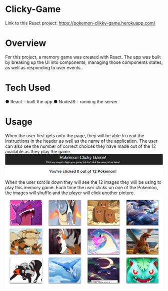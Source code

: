 # Clicky-Game

Link to this React project: https://pokemon-clikky-game.herokuapp.com/

# Overview

For this project, a memory game was created with React. The app was built by breaking up the UI into components, managing those components states, as well as responding to user events.

# Tech Used
● React - built the app
● NodeJS - running the server

# Usage
When the user first gets onto the page, they will be able to read the instructions in the header as well as the name of the application. The user can also see the number of correct choices they have made out of the 12 available as they play the game.
![](images/header.png) <br>
When the user scrolls down they will see the 12 images they will be using to play this memory game. Each time the user clicks on one of the Pokemon, the images will shuffle and the player will click another picture. 
![](images/clicky.png) <br>

